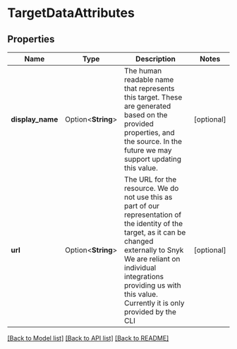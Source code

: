 # TargetDataAttributes

## Properties

Name | Type | Description | Notes
------------ | ------------- | ------------- | -------------
**display_name** | Option<**String**> | The human readable name that represents this target. These are generated based on the provided properties, and the source. In the future we may support updating this value.  | [optional]
**url** | Option<**String**> | The URL for the resource. We do not use this as part of our representation of the identity of the target, as it can      be changed externally to Snyk We are reliant on individual integrations providing us with this value. Currently it is only provided by the CLI  | [optional]

[[Back to Model list]](../README.md#documentation-for-models) [[Back to API list]](../README.md#documentation-for-api-endpoints) [[Back to README]](../README.md)


